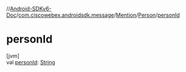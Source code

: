 //[Android-SDKv6-Doc](../../../../index.md)/[com.ciscowebex.androidsdk.message](../../index.md)/[Mention](../index.md)/[Person](index.md)/[personId](person-id.md)

# personId

[jvm]\
val [personId](person-id.md): [String](https://kotlinlang.org/api/latest/jvm/stdlib/kotlin/-string/index.html)
